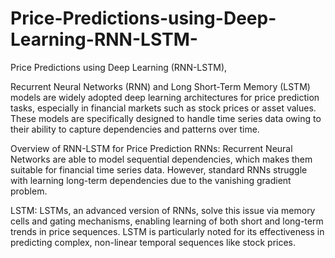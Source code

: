 # Price-Predictions-using-Deep-Learning-RNN-LSTM-
Price Predictions using Deep Learning (RNN-LSTM),

Recurrent Neural Networks (RNN) and Long Short-Term Memory (LSTM) models are widely adopted deep learning architectures for price prediction tasks,
especially in financial markets such as stock prices or asset values. These models are specifically designed to handle time series data owing to
their ability to capture dependencies and patterns over time.

Overview of RNN-LSTM for Price Prediction
RNNs: Recurrent Neural Networks are able to model sequential dependencies, which makes them suitable for financial time series data. However, 
standard RNNs struggle with learning long-term dependencies due to the vanishing gradient problem.

LSTM: LSTMs, an advanced version of RNNs, solve this issue via memory cells and gating mechanisms, enabling learning of
both short and long-term trends in price sequences. LSTM is particularly noted for its effectiveness in predicting complex, 
non-linear temporal sequences like stock prices.

